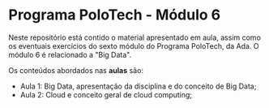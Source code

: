 # Programa PoloTech - Módulo 6

Neste repositório está contido o material apresentado em aula, assim como os eventuais exercícios do sexto módulo do Programa PoloTech, da Ada. O módulo 6 é relacionado a "Big Data".

Os conteúdos abordados nas **aulas** são:

- Aula 1: Big Data, apresentação da disciplina e do conceito de Big Data;
- Aula 2: Cloud e conceito geral de cloud computing;
